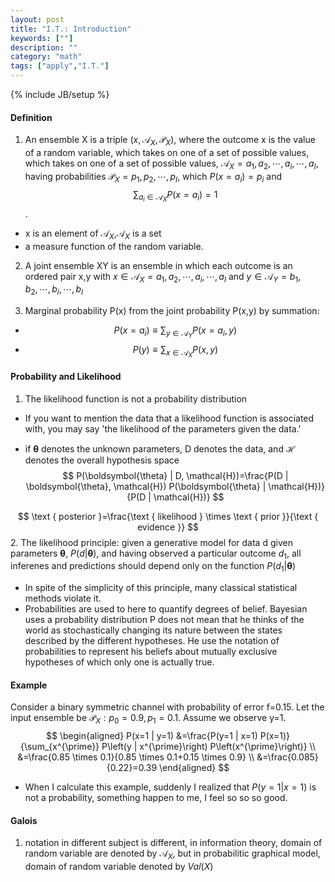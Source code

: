 ```yaml
---
layout: post
title: "I.T.: Introduction"
keywords: [""]
description: ""
category: "math"
tags: ["apply","I.T."]
---
```

{% include JB/setup %}

#### Definition
1. An ensemble X is a triple $(x,\mathcal{A}_X,\mathcal{P}_X)$, where the outcome x
is the value of a random variable, which takes on one of a set of possible
values, which takes on one of a set of possible values,
$\mathcal{A}_X=a_1,a_2,\cdots,a_i,\cdots,a_I$, having probabilities
$\mathcal{P}_X=p_1,p_2,\cdots,p_I$, which $P(x=a_i)=p_i$ and
$$
\sum_{a_{i} \in \mathcal{A}_{X}} P\left(x=a_{i}\right)=1
$$.
- x is an element of $\mathcal{A}_X$,$\mathcal{A}_X$ is a set
- a measure function of the random variable.

2. A joint ensemble XY is an ensemble in which each outcome is an ordered
   pair x,y with $x \in \mathcal{A}_X=a_1,a_2,\cdots,a_i,\cdots,a_I$ and $y \in \mathcal{A}_Y=b_1,b_2,\cdots,b_i,\cdots,b_I$

3. Marginal probability P(x) from the joint probability P(x,y) by summation:
- $$
P\left(x=a_{i}\right) \equiv \sum_{y \in \mathcal{A}_{Y}} P\left(x=a_{i},
y\right)
$$
- $$
P(y) \equiv \sum_{x \in \mathcal{A}_{X}} P(x, y)
$$

#### Probability and Likelihood
1. The likelihood function is not a probability distribution
- If you want to mention the data that a likelihood function is associated with,
  you may say 'the likelihood of the parameters given the data.'

- if $\boldsymbol{\theta}$ denotes the unknown parameters, D denotes the data,
  and $\mathcal{H}$ denotes the overall hypothesis space
$$
P(\boldsymbol{\theta} | D, \mathcal{H})=\frac{P(D | \boldsymbol{\theta},
\mathcal{H}) P(\boldsymbol{\theta} | \mathcal{H})}{P(D | \mathcal{H})}
$$

$$
\text { posterior }=\frac{\text { likelihood } \times \text { prior }}{\text {
    evidence }}
    $$
2. The likelihood principle: given a generative model for data d given
   parameters $\boldsymbol{\theta}$, $P(d|\boldsymbol{\theta})$, and having
   observed a particular outcome $d_1$, all inferenes and predictions should
   depend only on the function  $P(d_1|\boldsymbol{\theta})$
- In spite of the simplicity of this principle, many classical statistical
  methods violate it.
- Probabilities are used to here to quantify degrees of belief. Bayesian uses a
  probability distribution P does not mean that he thinks of the world as
  stochastically changing its nature between the states described by the
  different hypotheses. He use the notation of probabilities to represent his
  beliefs about mutually exclusive hypotheses of which only one is actually
  true.

#### Example
Consider a binary symmetric channel with probability of error f=0.15. Let the
input ensemble be $\mathcal{P}_X: {p_0 =0.9,p_1=0.1}$. Assume we observe y=1.
<br />
$$
\begin{aligned} P(x=1 | y=1) &=\frac{P(y=1 | x=1) P(x=1)}{\sum_{x^{\prime}}
P\left(y | x^{\prime}\right) P\left(x^{\prime}\right)} \\ &=\frac{0.85 \times
0.1}{0.85 \times 0.1+0.15 \times 0.9} \\ &=\frac{0.085}{0.22}=0.39 \end{aligned}
$$

- When I calculate this example, suddenly I realized that $P(y=1|x=1)$ is not a
  probability, something happen to me, I feel so so so good.

#### Galois
1. notation in different subject is different, in information theory, domain of
   random variable are denoted by $\mathcal{A}_X$, but in probabilitic graphical
   model, domain of random variable denoted by $Val(X)$





